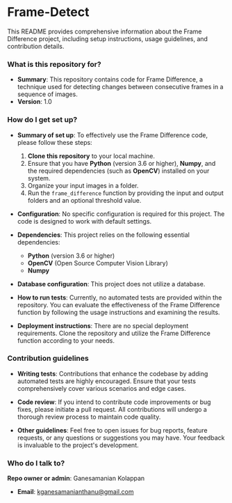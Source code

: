 # Frame-Detect #

This README provides comprehensive information about the Frame Difference project, including setup instructions, usage guidelines, and contribution details.

### What is this repository for? ###

* **Summary**: This repository contains code for Frame Difference, a technique used for detecting changes between consecutive frames in a sequence of images.
* **Version**: 1.0

### How do I get set up? ###

* **Summary of set up**: To effectively use the Frame Difference code, please follow these steps:

  1. **Clone this repository** to your local machine.
  2. Ensure that you have **Python** (version 3.6 or higher), **Numpy**, and the required dependencies (such as **OpenCV**) installed on your system.
  3. Organize your input images in a folder.
  4. Run the `frame_difference` function by providing the input and output folders and an optional threshold value.

* **Configuration**: No specific configuration is required for this project. The code is designed to work with default settings.

* **Dependencies**: This project relies on the following essential dependencies:
  - **Python** (version 3.6 or higher)
  - **OpenCV** (Open Source Computer Vision Library)
  - **Numpy**

* **Database configuration**: This project does not utilize a database.

* **How to run tests**: Currently, no automated tests are provided within the repository. You can evaluate the effectiveness of the Frame Difference function by following the usage instructions and examining the results.

* **Deployment instructions**: There are no special deployment requirements. Clone the repository and utilize the Frame Difference function according to your needs.

### Contribution guidelines ###

* **Writing tests**: Contributions that enhance the codebase by adding automated tests are highly encouraged. Ensure that your tests comprehensively cover various scenarios and edge cases.

* **Code review**: If you intend to contribute code improvements or bug fixes, please initiate a pull request. All contributions will undergo a thorough review process to maintain code quality.

* **Other guidelines**: Feel free to open issues for bug reports, feature requests, or any questions or suggestions you may have. Your feedback is invaluable to the project's development.

### Who do I talk to? ###

**Repo owner or admin**: Ganesamanian Kolappan
  - **Email**: kganesamanianthanu@gmail.com

